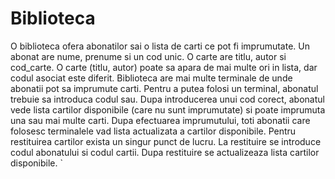 # Biblioteca

O biblioteca ofera abonatilor sai o lista de carti ce pot fi imprumutate. Un abonat are nume, prenume si un cod unic. O carte are titlu, autor si cod_carte. O carte (titlu, autor) poate sa apara de mai multe ori in lista, dar codul asociat este diferit. Biblioteca are mai multe terminale de unde abonatii pot sa imprumute carti. Pentru a putea folosi un terminal, abonatul trebuie sa introduca codul sau. Dupa introducerea unui cod corect, abonatul vede lista cartilor disponibile (care nu sunt imprumutate) si poate imprumuta una sau mai multe carti. Dupa efectuarea imprumutului, toti abonatii care folosesc terminalele vad lista actualizata a cartilor disponibile. Pentru restituirea cartilor exista un singur punct de lucru. La restituire se introduce codul abonatului si codul cartii. Dupa restituire se actualizeaza lista cartilor disponibile. `
